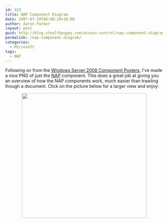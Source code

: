 ```yaml
---
id: 323
title: NAP Component Diagram
date: 2007-07-19T08:08:29+10:00
author: Aaron Parker
layout: post
guid: http://blog.stealthpuppy.com/access-control/nap-component-diagram
permalink: /nap-component-diagram/
categories:
  - Microsoft
tags:
  - NAP
---
```

Following on from the [Windows Server 2008 Component Posters]({{site.baseurl}}/windows/windows-server-2008-component-posters), I've made a nice PNG of just the [NAP](http://www.microsoft.com/nap) component. This does a great job at giving you an overview of how the NAP components work, much easier than trawling though a document. Click on the picture below for a larger view and enjoy:

<p style="text-align: center">
  <a href="{{site.baseurl}}.com/media/2007/07/Windows2008NAPComponent.png"><img border="0" width="399" src="{{site.baseurl}}.com/media/2007/07/Windows2008NAPComponentPreview.png" height="400" style="width: 399px; height: 400px" /></a>
</p>